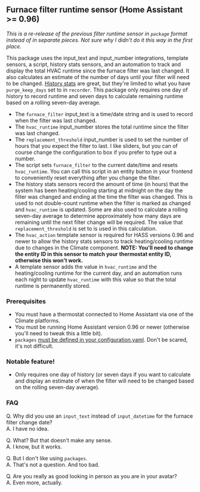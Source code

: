 ## Furnace filter runtime sensor (Home Assistant >= 0.96)

*This is a re-release of the previous filter runtime sensor in `package` format instead of in separate pieces. Not sure why I didn't do it this way in the first place.*

This package uses the input_text and input_number integrations, template sensors, a script, history stats sensors, and an automation to track and display the total HVAC runtime since the furnace filter was last changed. It also calculates an estimate of the number of days until your filter will need to be changed. [History stats](https://www.home-assistant.io/integrations/history_stats/) are great, but they're limited to what you have `purge_keep_days` set to in `recorder`. This package only requires one day of history to record runtime and seven days to calculate remaining runtime based on a rolling seven-day average.

- The `furnace_filter` input_text is a time/date string and is used to record when the filter was last changed.
- The `hvac_runtime` input_number stores the total runtime since the filter was last changed.
- The `replacement_threshold` input_number is used to set the number of hours that you expect the filter to last. I like sliders, but you can of course change the configuration to box if you prefer to type out a number.
- The script sets `furnace_filter` to the current date/time and resets `hvac_runtime`. You can call this script in an entity button in your frontend to conveniently reset everything after you change the filter.
- The history stats sensors record the amount of time (in hours) that the system has been heating/cooling starting at midnight on the day the filter was changed and ending at the time the filter was changed. This is used to not double-count runtime when the filter is marked as changed and `hvac_runtime` is updated. Some are also used to calculate a rolling seven-day average to determine approximately how many days are remaining until the next filter change will be required. The value that `replacement_threshold` is set to is used in this calculation.
- The `hvac_action` template sensor is required for HASS versions 0.96 and newer to allow the history stats sensors to track heating/cooling runtime due to changes in the Climate component. **NOTE: You'll need to change the entity ID in this sensor to match your thermostat entity ID, otherwise this won't work.**
- A template sensor adds the value in `hvac_runtime` and the heating/cooling runtime for the current day, and an automation runs each night to update `hvac_runtime` with this value so that the total runtime is permanently stored.


### Prerequisites
- You must have a thermostat connected to Home Assistant via one of the Climate platforms.
- You must be running Home Assistant version 0.96 or newer (otherwise you'll need to tweak this a little bit).
- `packages` [must be defined in your configuration.yaml](https://www.home-assistant.io/docs/configuration/packages/). Don't be scared, it's not difficult.


### Notable feature!
- Only requires one day of history (or seven days if you want to calculate and display an estimate of when the filter will need to be changed based on the rolling seven-day average).


### FAQ
Q. Why did you use an `input_text` instead of `input_datetime` for the furnace filter change date?<br>
A. I have no idea.

Q. What? But that doesn't make any sense.<br>
A. I know, but it works.

Q. But I don't like using `packages`.<br>
A. That's not a question. And too bad.

Q. Are you really as good looking in person as you are in your avatar?<br>
A. Even more, actually.
